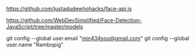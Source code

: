 https://github.com/justadudewhohacks/face-api.js


https://github.com/WebDevSimplified/Face-Detection-JavaScript/tree/master/models

  git config --global user.email "min434soo@gmail.com"
  git config --global user.name "Rambopig"